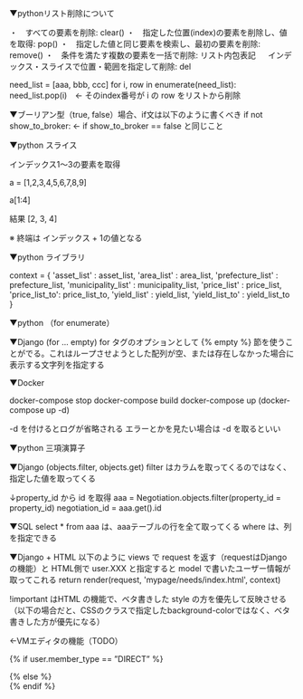 ▼pythonリスト削除について

・　すべての要素を削除: clear()
・　指定した位置(index)の要素を削除し、値を取得: pop()
・　指定した値と同じ要素を検索し、最初の要素を削除: remove()
・　条件を満たす複数の要素を一括で削除: リスト内包表記
　 インデックス・スライスで位置・範囲を指定して削除: del

need_list = [aaa, bbb, ccc]
for i, row in enumerate(need_list):
    need_list.pop(i)　← そのindex番号が i の row をリストから削除
    


▼ブーリアン型（true, false）場合、if文は以下のように書くべき
if not show_to_broker:      ← if show_to_broker == false と同じこと



▼python スライス

インデックス1〜3の要素を取得

a = [1,2,3,4,5,6,7,8,9]

a[1:4]

結果
[2, 3, 4]

※ 終端は インデックス + 1の値となる



▼python ライブラリ

context = {
        'asset_list' : asset_list,
        'area_list' : area_list,
        'prefecture_list' : prefecture_list,
        'municipality_list' : municipality_list,
        'price_list' : price_list,
        'price_list_to': price_list_to,
        'yield_list' : yield_list,
        'yield_list_to' : yield_list_to
        }



▼python （for enumerate）



▼Django (for ... empty)
for タグのオプションとして {% empty %} 節を使うことがでる。これはループさせようとした配列が空、または存在しなかった場合に表示する文字列を指定する



▼Docker

docker-compose stop
docker-compose build
docker-compose up (docker-compose up -d)

-d を付けるとログが省略される
エラーとかを見たい場合は -d を取るといい



▼python 三項演算子



▼Django (objects.filter, objects.get)
filter はカラムを取ってくるのではなく、指定した値を取ってくる

↓property_id から id を取得
aaa =  Negotiation.objects.filter(property_id = property_id)
negotiation_id = aaa.get().id



▼SQL
select * from aaa は、aaaテーブルの行を全て取ってくる
where は、列を指定できる



▼Django + HTML
以下のように views で request を返す（requestはDjangoの機能）と HTML側で user.XXX と指定すると model で書いたユーザー情報が取ってこれる
return render(request, 'mypage/needs/index.html', context)

!important はHTML の機能で、ベタ書きした style の方を優先して反映させる
（以下の場合だと、CSSのクラスで指定したbackground-colorではなく、ベタ書きした方が優先になる）

<!-- TODO: デザイン未済 --> ←VMエディタの機能（TODO）
  {% if user.member_type == ”DIRECT” %}
    <div class="l-header__top__inner; background-color: #E6B422 !important;">
  {% else %}
    <div class="l-header__top__inner">
  {% endif %}
